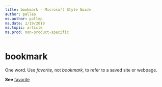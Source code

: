 ```yaml
---
title: bookmark - Microsoft Style Guide
author: pallep
ms.author: pallep
ms.date: 1/19/2018
ms.topic: article
ms.prod: non-product-specific
---
```


# bookmark

One word. Use *favorite,* not *bookmark,* to refer to a saved site or webpage.

**See** [favorite](/style-guide/a-z-word-list-term-collections/f/favorite)
